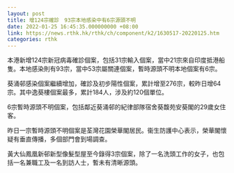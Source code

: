 ```yaml
---
layout: post
title: 增124宗確診　93宗本地感染中有6宗源頭不明
date: 2022-01-25 16:45:35.000000000 +08:00
link: https://news.rthk.hk/rthk/ch/component/k2/1630517-20220125.htm
categories: rthk
---
```


本港新增124宗新冠病毒確診個案，包括31宗輸入個案，當中21宗來自印度抵港船隻。本地感染則有93宗，當中53宗屬關連個案，暫時源頭不明本地個案有6宗。

葵涌邨感染個案繼續增加，確診及初步陽性個案，累計增至276宗，較昨日增64宗。其中逸葵樓個案最多，累計184人，涉及約120個單位。

6宗暫時源頭不明個案，包括鄰近葵涌邨的紀律部隊宿舍葵馥苑安葵閣的29歲女住客。

昨日一宗暫時源頭不明個案是荃灣花園榮華閣居民。衞生防護中心表示，榮華閣懷疑有垂直傳播，多個部門會到場調查。

黃大仙鳳凰新邨新型像髮型屋至今錄得3宗個案，除了一名洗頭工作的女子，也包括一名兼職工及一名到訪人士，暫未有清晰源頭。
